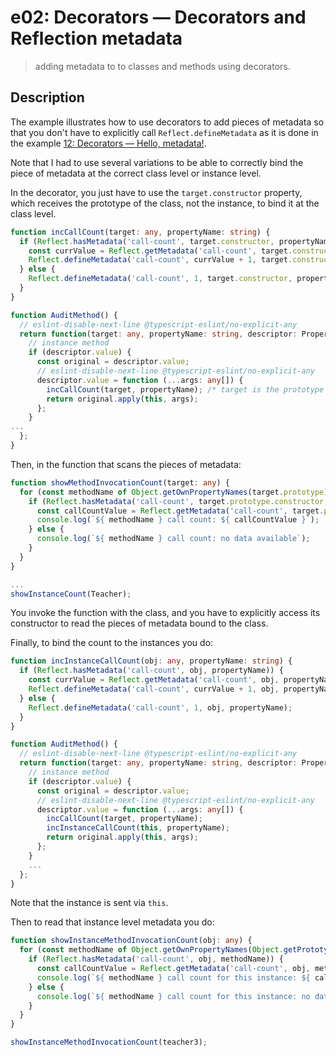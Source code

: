 # e02: Decorators &mdash; Decorators and Reflection metadata
> adding metadata to to classes and methods using decorators.

## Description

The example illustrates how to use decorators to add pieces of metadata so that you don't have to explicitly call `Reflect.defineMetadata` as it is done in the example [12: Decorators &mdash; Hello, metadata!](../12-hello-metadata).

Note that I had to use several variations to be able to correctly bind the piece of metadata at the correct class level or instance level.

In the decorator, you just have to use the `target.constructor` property, which receives the prototype of the class, not the instance, to bind it at the class level.

```typescript
function incCallCount(target: any, propertyName: string) {
  if (Reflect.hasMetadata('call-count', target.constructor, propertyName)) {
    const currValue = Reflect.getMetadata('call-count', target.constructor, propertyName);
    Reflect.defineMetadata('call-count', currValue + 1, target.constructor, propertyName);
  } else {
    Reflect.defineMetadata('call-count', 1, target.constructor, propertyName);
  }
}

function AuditMethod() {
  // eslint-disable-next-line @typescript-eslint/no-explicit-any
  return function(target: any, propertyName: string, descriptor: PropertyDescriptor) {
    // instance method
    if (descriptor.value) {
      const original = descriptor.value;
      // eslint-disable-next-line @typescript-eslint/no-explicit-any
      descriptor.value = function (...args: any[]) {
        incCallCount(target, propertyName); /* target is the prototype of the class */
        return original.apply(this, args);
      };
    }
...
  };
}
```

Then, in the function that scans the pieces of metadata:

```typescript
function showMethodInvocationCount(target: any) {
  for (const methodName of Object.getOwnPropertyNames(target.prototype)) {
    if (Reflect.hasMetadata('call-count', target.prototype.constructor, methodName)) {
      const callCountValue = Reflect.getMetadata('call-count', target.prototype.constructor, methodName);
      console.log(`${ methodName } call count: ${ callCountValue }`);
    } else {
      console.log(`${ methodName } call count: no data available`);
    }
  }
}

...
showInstanceCount(Teacher);
```

You invoke the function with the class, and you have to explicitly access its constructor to read the pieces of metadata bound to the class.

Finally, to bind the count to the instances you do:

```typescript
function incInstanceCallCount(obj: any, propertyName: string) {
  if (Reflect.hasMetadata('call-count', obj, propertyName)) {
    const currValue = Reflect.getMetadata('call-count', obj, propertyName);
    Reflect.defineMetadata('call-count', currValue + 1, obj, propertyName);
  } else {
    Reflect.defineMetadata('call-count', 1, obj, propertyName);
  }
}

function AuditMethod() {
  // eslint-disable-next-line @typescript-eslint/no-explicit-any
  return function(target: any, propertyName: string, descriptor: PropertyDescriptor) {
    // instance method
    if (descriptor.value) {
      const original = descriptor.value;
      // eslint-disable-next-line @typescript-eslint/no-explicit-any
      descriptor.value = function (...args: any[]) {
        incCallCount(target, propertyName);
        incInstanceCallCount(this, propertyName);
        return original.apply(this, args);
      };
    }
    ...
  };
}
```

Note that the instance is sent via `this`.

Then to read that instance level metadata you do:

```typescript
function showInstanceMethodInvocationCount(obj: any) {
  for (const methodName of Object.getOwnPropertyNames(Object.getPrototypeOf(obj))) {
    if (Reflect.hasMetadata('call-count', obj, methodName)) {
      const callCountValue = Reflect.getMetadata('call-count', obj, methodName);
      console.log(`${ methodName } call count for this instance: ${ callCountValue }`);
    } else {
      console.log(`${ methodName } call count for this instance: no data available`);
    }
  }
}

showInstanceMethodInvocationCount(teacher3);
```